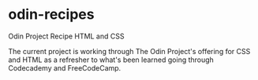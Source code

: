 # odin-recipes
Odin Project Recipe HTML and CSS

The current project is working through The Odin Project's offering for CSS and HTML as a refresher to what's been learned going through Codecademy and FreeCodeCamp.